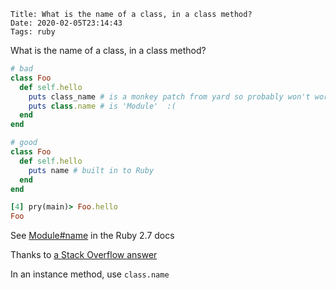    Title: What is the name of a class, in a class method?
    Date: 2020-02-05T23:14:43
    Tags: ruby

What is the name of a class, in a class method?

```ruby
# bad
class Foo
  def self.hello
    puts class_name # is a monkey patch from yard so probably won't work in production
    puts class.name # is 'Module'  :(
  end
end
```

<!-- more -->
```ruby
# good
class Foo
  def self.hello
    puts name # built in to Ruby
  end
end

[4] pry(main)> Foo.hello
Foo
```

See [Module#name](https://ruby-doc.org/core-2.7.0/Module.html#method-i-name) in the Ruby 2.7 docs

Thanks to [a Stack Overflow answer](https://stackoverflow.com/questions/826210/how-do-i-get-the-name-of-a-ruby-class/49804985#49804985)

In an instance method, use `class.name`


